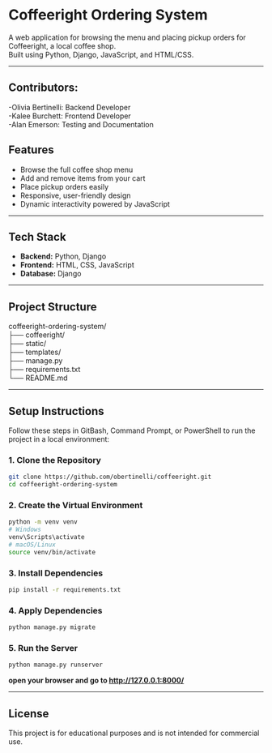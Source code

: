 # Coffeeright Ordering System

A web application for browsing the menu and placing pickup orders for Coffeeright, a local coffee shop.  
Built using Python, Django, JavaScript, and HTML/CSS.

---

## Contributors: 
-Olivia Bertinelli: Backend Developer\
-Kalee Burchett: Frontend Developer\
-Alan Emerson: Testing and Documentation


##  Features

- Browse the full coffee shop menu
- Add and remove items from your cart
- Place pickup orders easily
- Responsive, user-friendly design
- Dynamic interactivity powered by JavaScript

---

##  Tech Stack

- **Backend:** Python, Django  
- **Frontend:** HTML, CSS, JavaScript  
- **Database:** Django

---
## Project Structure

coffeeright-ordering-system/\
├── coffeeright/  \
├── static/       \
├── templates/      \
├── manage.py\
├── requirements.txt\
└── README.md

---

##  Setup Instructions

Follow these steps in GitBash, Command Prompt, or PowerShell to run the project in a local environment:

### 1. Clone the Repository
```bash
git clone https://github.com/obertinelli/coffeeright.git
cd coffeeright-ordering-system
```

### 2. Create the Virtual Environment
```bash
python -m venv venv
# Windows
venv\Scripts\activate
# macOS/Linux
source venv/bin/activate
```

### 3. Install Dependencies
```bash
pip install -r requirements.txt
```

### 4. Apply Dependencies
```bash
python manage.py migrate
```

### 5. Run the Server
```bash
python manage.py runserver
```
**open your browser and go to http://127.0.0.1:8000/**

---

## License
This project is for educational purposes and is not intended for commercial use.
